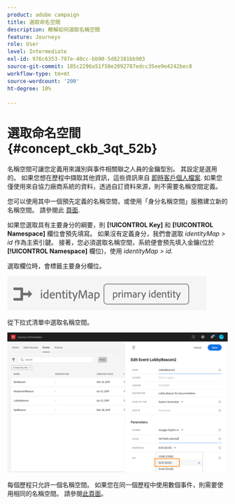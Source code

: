```yaml
---
product: adobe campaign
title: 選取命名空間
description: 瞭解如何選取名稱空間
feature: Journeys
role: User
level: Intermediate
exl-id: 976c6353-797e-40cc-bb90-5d82381bb903
source-git-commit: 185c2296a51f58e2092787edcc35ee9e4242bec8
workflow-type: tm+mt
source-wordcount: '200'
ht-degree: 10%

---
```


# 選取命名空間 {#concept_ckb_3qt_52b}

名稱空間可讓您定義用來識別與事件相關聯之人員的金鑰型別。 其設定是選用的。 如果您想在歷程中擷取其他資訊，這些資訊來自 [即時客戶個人檔案](https://experienceleague.adobe.com/docs/experience-platform/profile/home.html?lang=zh-Hant). 如果您僅使用來自協力廠商系統的資料，透過自訂資料來源，則不需要名稱空間定義。

您可以使用其中一個預先定義的名稱空間，或使用「身分名稱空間」服務建立新的名稱空間。 請參閱此 [頁面](https://experienceleague.adobe.com/docs/experience-platform/identity/home.html?lang=zh-Hant).

如果您選取具有主要身分的綱要，則 **[!UICONTROL Key]** 和 **[!UICONTROL Namespace]** 欄位會預先填寫。 如果沒有定義身分，我們會選取 _identityMap > id_ 作為主索引鍵。 接著，您必須選取名稱空間，系統便會預先填入金鑰(位於 **[!UICONTROL Namespace]** 欄位)，使用 _identityMap > id_.

選取欄位時，會標籤主要身分欄位。

![](../assets/primary-identity.png)


從下拉式清單中選取名稱空間。

![](../assets/journey17.png)

每個歷程只允許一個名稱空間。 如果您在同一個歷程中使用數個事件，則需要使用相同的名稱空間。 請參閱[此頁面](../building-journeys/journey.md)。
